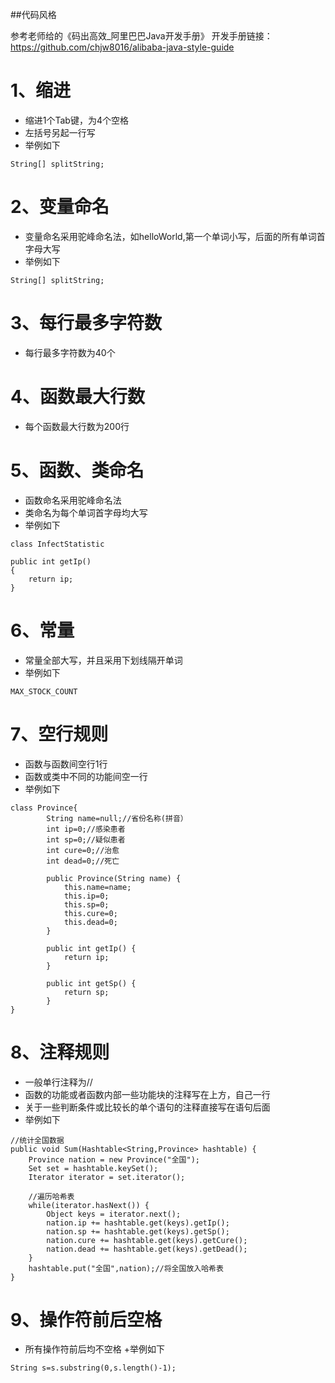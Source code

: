 ##代码风格

参考老师给的《码出高效_阿里巴巴Java开发手册》
开发手册链接：https://github.com/chjw8016/alibaba-java-style-guide

# 1、缩进
+ 缩进1个Tab键，为4个空格
+ 左括号另起一行写
+ 举例如下
```
String[] splitString;
```

# 2、变量命名
+ 变量命名采用驼峰命名法，如helloWorld,第一个单词小写，后面的所有单词首字母大写
+ 举例如下
```
String[] splitString;
```

# 3、每行最多字符数
+ 每行最多字符数为40个


# 4、函数最大行数
+ 每个函数最大行数为200行

# 5、函数、类命名
+ 函数命名采用驼峰命名法
+ 类命名为每个单词首字母均大写
+ 举例如下
```
class InfectStatistic 
```
```
public int getIp() 
{
	return ip;
}
```

# 6、常量
+ 常量全部大写，并且采用下划线隔开单词
+ 举例如下
```
MAX_STOCK_COUNT
```

# 7、空行规则
+ 函数与函数间空行1行
+ 函数或类中不同的功能间空一行
+ 举例如下
```
class Province{
		String name=null;//省份名称(拼音）
	    int ip=0;//感染患者
	    int sp=0;//疑似患者
	    int cure=0;//治愈
	    int dead=0;//死亡
	    
	    public Province(String name) {
	    	this.name=name;
	    	this.ip=0;
	    	this.sp=0;
	    	this.cure=0;
	    	this.dead=0;
	    }
	    
	    public int getIp() {
	    	return ip;
	    }
	    
	    public int getSp() {
	    	return sp;
	    }
}
```

# 8、注释规则
+ 一般单行注释为//
+ 函数的功能或者函数内部一些功能块的注释写在上方，自己一行
+ 关于一些判断条件或比较长的单个语句的注释直接写在语句后面
+ 举例如下
```
//统计全国数据
public void Sum(Hashtable<String,Province> hashtable) {
    Province nation = new Province("全国");
	Set set = hashtable.keySet();
	Iterator iterator = set.iterator();
	
	//遍历哈希表
    while(iterator.hasNext()) {
        Object keys = iterator.next();
        nation.ip += hashtable.get(keys).getIp();
        nation.sp += hashtable.get(keys).getSp();
        nation.cure += hashtable.get(keys).getCure();
        nation.dead += hashtable.get(keys).getDead();
    }
    hashtable.put("全国",nation);//将全国放入哈希表
}
```

# 9、操作符前后空格
+ 所有操作符前后均不空格
+举例如下
```
String s=s.substring(0,s.length()-1);
```
